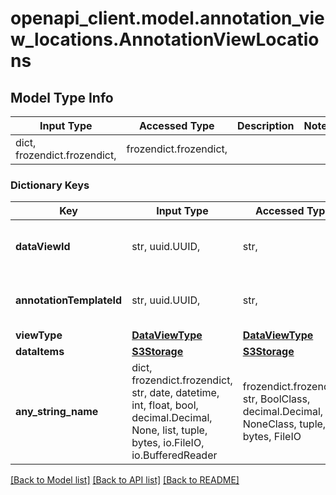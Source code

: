 # openapi_client.model.annotation_view_locations.AnnotationViewLocations

## Model Type Info
Input Type | Accessed Type | Description | Notes
------------ | ------------- | ------------- | -------------
dict, frozendict.frozendict,  | frozendict.frozendict,  |  | 

### Dictionary Keys
Key | Input Type | Accessed Type | Description | Notes
------------ | ------------- | ------------- | ------------- | -------------
**dataViewId** | str, uuid.UUID,  | str,  |  | [optional] value must be a uuid
**annotationTemplateId** | str, uuid.UUID,  | str,  |  | [optional] value must be a uuid
**viewType** | [**DataViewType**](DataViewType.md) | [**DataViewType**](DataViewType.md) |  | [optional] 
**dataItems** | [**S3Storage**](S3Storage.md) | [**S3Storage**](S3Storage.md) |  | [optional] 
**any_string_name** | dict, frozendict.frozendict, str, date, datetime, int, float, bool, decimal.Decimal, None, list, tuple, bytes, io.FileIO, io.BufferedReader | frozendict.frozendict, str, BoolClass, decimal.Decimal, NoneClass, tuple, bytes, FileIO | any string name can be used but the value must be the correct type | [optional]

[[Back to Model list]](../../README.md#documentation-for-models) [[Back to API list]](../../README.md#documentation-for-api-endpoints) [[Back to README]](../../README.md)


